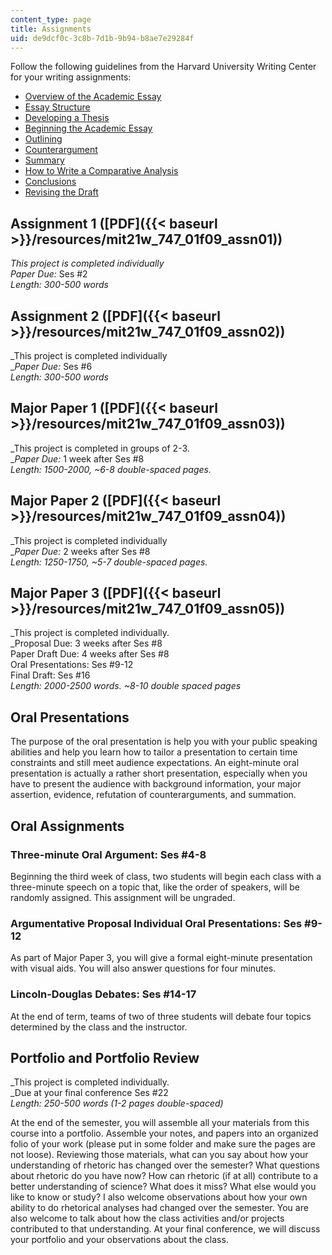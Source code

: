 ```yaml
---
content_type: page
title: Assignments
uid: de9dcf0c-3c8b-7d1b-9b94-b8ae7e29284f
---
```


Follow the following guidelines from the Harvard University Writing Center for your writing assignments:

*   [Overview of the Academic Essay](http://www.fas.harvard.edu/~wricntr/documents/Overvu.html)
*   [Essay Structure](http://www.fas.harvard.edu/~wricntr/documents/Structure.html)
*   [Developing a Thesis](http://www.fas.harvard.edu/~wricntr/documents/Thesis.html)
*   [Beginning the Academic Essay](http://www.fas.harvard.edu/~wricntr/documents/Begin.html)
*   [Outlining](http://www.fas.harvard.edu/~wricntr/documents/Outlining.html)
*   [Counterargument](http://www.fas.harvard.edu/~wricntr/documents/Counterarg.html)
*   [Summary](http://www.fas.harvard.edu/~wricntr/documents/Summary.html)
*   [How to Write a Comparative Analysis](http://www.fas.harvard.edu/~wricntr/documents/CompAnalysis.html)
*   [Conclusions](http://www.fas.harvard.edu/~wricntr/documents/Conclusions.html)
*   [Revising the Draft](http://www.fas.harvard.edu/~wricntr/documents/Revising.html)

Assignment 1 ([PDF]({{< baseurl >}}/resources/mit21w_747_01f09_assn01))
-----------------------------------------------------------------------

_This project is completed individually_  
_Paper Due:_ Ses #2  
_Length: 300-500 words_

Assignment 2 ([PDF]({{< baseurl >}}/resources/mit21w_747_01f09_assn02))
-----------------------------------------------------------------------

_This project is completed individually  
__Paper Due:_ Ses #6  
_Length: 300-500 words_

Major Paper 1 ([PDF]({{< baseurl >}}/resources/mit21w_747_01f09_assn03))
------------------------------------------------------------------------

_This project is completed in groups of 2-3.  
__Paper Due:_ 1 week after Ses #8  
_Length: 1500-2000, ~6-8 double-spaced pages._

Major Paper 2 ([PDF]({{< baseurl >}}/resources/mit21w_747_01f09_assn04))
------------------------------------------------------------------------

_This project is completed individually  
__Paper Due:_ 2 weeks after Ses #8  
_Length: 1250-1750, ~5-7 double-spaced pages._

Major Paper 3 ([PDF]({{< baseurl >}}/resources/mit21w_747_01f09_assn05))
------------------------------------------------------------------------

_This project is completed individually.  
_Proposal Due: 3 weeks after Ses #8  
Paper Draft Due: 4 weeks after Ses #8  
Oral Presentations: Ses #9-12  
Final Draft: Ses #16  
_Length: 2000-2500 words. ~8-10 double spaced pages_

Oral Presentations
------------------

The purpose of the oral presentation is help you with your public speaking abilities and help you learn how to tailor a presentation to certain time constraints and still meet audience expectations. An eight-minute oral presentation is actually a rather short presentation, especially when you have to present the audience with background information, your major assertion, evidence, refutation of counterarguments, and summation.

Oral Assignments
----------------

### Three-minute Oral Argument: Ses #4-8

Beginning the third week of class, two students will begin each class with a three-minute speech on a topic that, like the order of speakers, will be randomly assigned. This assignment will be ungraded.

### Argumentative Proposal Individual Oral Presentations: Ses #9-12

As part of Major Paper 3, you will give a formal eight-minute presentation with visual aids. You will also answer questions for four minutes.

### Lincoln-Douglas Debates: Ses #14-17

At the end of term, teams of two of three students will debate four topics determined by the class and the instructor.

Portfolio and Portfolio Review
------------------------------

_This project is completed individually.  
_Due at your final conference Ses #22  
_Length: 250-500 words (1-2 pages double-spaced)_

At the end of the semester, you will assemble all your materials from this course into a portfolio. Assemble your notes, and papers into an organized folio of your work (please put in some folder and make sure the pages are not loose). Reviewing those materials, what can you say about how your understanding of rhetoric has changed over the semester? What questions about rhetoric do you have now? How can rhetoric (if at all) contribute to a better understanding of science? What does it miss? What else would you like to know or study? I also welcome observations about how your own ability to do rhetorical analyses had changed over the semester. You are also welcome to talk about how the class activities and/or projects contributed to that understanding. At your final conference, we will discuss your portfolio and your observations about the class.
